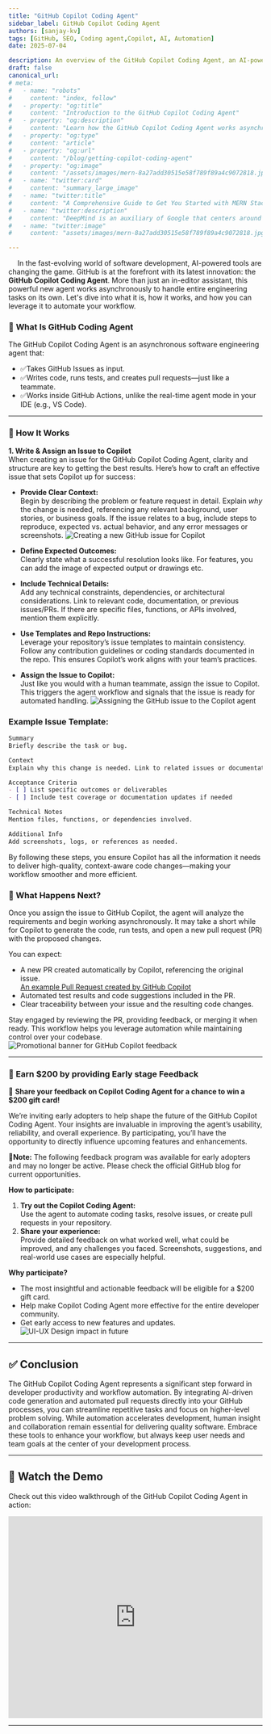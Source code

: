 ```yaml
---
title: "GitHub Copilot Coding Agent"
sidebar_label: GitHub Copilot Coding Agent
authors: [sanjay-kv]
tags: [GitHub, SEO, Coding agent,Copilot, AI, Automation]
date: 2025-07-04

description: An overview of the GitHub Copilot Coding Agent, an AI-powered tool that automates software engineering tasks by taking GitHub Issues as input to write code, run tests, and create pull requests.
draft: false
canonical_url: 
# meta:
#   - name: "robots"
#     content: "index, follow"
#   - property: "og:title"
#     content: "Introduction to the GitHub Copilot Coding Agent"
#   - property: "og:description"
#     content: "Learn how the GitHub Copilot Coding Agent works asynchronously within GitHub Actions to improve developer productivity."
#   - property: "og:type"
#     content: "article"
#   - property: "og:url"
#     content: "/blog/getting-copilot-coding-agent"
#   - property: "og:image"
#     content: "/assets/images/mern-8a27add30515e58f789f89a4c9072818.jpg"
#   - name: "twitter:card"
#     content: "summary_large_image"
#   - name: "twitter:title"
#     content: "A Comprehensive Guide to Get You Started with MERN Stack"
#   - name: "twitter:description"
#     content: "DeepMind is an auxiliary of Google that centers around man-made brainpower. All the more explicitly, it utilizes a part of AI called AI"
#   - name: "twitter:image"
#     content: "assets/images/mern-8a27add30515e58f789f89a4c9072818.jpg"

---
```

 <!-- truncate -->
In the fast-evolving world of software development, AI-powered tools are changing the game. GitHub is at the forefront with its latest innovation: the **GitHub Copilot Coding Agent**. More than just an in-editor assistant, this powerful new agent works asynchronously to handle entire engineering tasks on its own. Let's dive into what it is, how it works, and how you can leverage it to automate your workflow.
### 🚀 **What Is GitHub Coding Agent**  
The GitHub Copilot Coding Agent is an asynchronous software engineering agent that:

- ✅Takes GitHub Issues as input.
- ✅Writes code, runs tests, and creates pull requests—just like a teammate.
- ✅Works inside GitHub Actions, unlike the real-time agent mode in your IDE (e.g., VS Code).

---

### 🔧 How It Works

**1. Write & Assign an Issue to Copilot**  
When creating an issue for the GitHub Copilot Coding Agent, clarity and structure are key to getting the best results. Here’s how to craft an effective issue that sets Copilot up for success:

- **Provide Clear Context:**  
    Begin by describing the problem or feature request in detail. Explain *why* the change is needed, referencing any relevant background, user stories, or business goals. If the issue relates to a bug, include steps to reproduce, expected vs. actual behavior, and any error messages or screenshots.
![Creating a new GitHub issue for Copilot](/img/blogs/github-copilot/01-code-issue.png)
    

- **Define Expected Outcomes:**  
    Clearly state what a successful resolution looks like. For features, you can add the image of expected output or drawings etc. 

- **Include Technical Details:**  
    Add any technical constraints, dependencies, or architectural considerations. Link to relevant code, documentation, or previous issues/PRs. If there are specific files, functions, or APIs involved, mention them explicitly.

- **Use Templates and Repo Instructions:**  
    Leverage your repository’s issue templates to maintain consistency. Follow any contribution guidelines or coding standards documented in the repo. This ensures Copilot’s work aligns with your team’s practices.

- **Assign the Issue to Copilot:**  
    Just like you would with a human teammate, assign the issue to Copilot. This triggers the agent workflow and signals that the issue is ready for automated handling.
    ![Assigning the GitHub issue to the Copilot agent](/img/blogs/github-copilot/02-assign-copilot.png)
    

### **Example Issue Template:**

```markdown
Summary
Briefly describe the task or bug.

Context
Explain why this change is needed. Link to related issues or documentation.

Acceptance Criteria
- [ ] List specific outcomes or deliverables
- [ ] Include test coverage or documentation updates if needed

Technical Notes
Mention files, functions, or dependencies involved.

Additional Info
Add screenshots, logs, or references as needed.
```

By following these steps, you ensure Copilot has all the information it needs to deliver high-quality, context-aware code changes—making your workflow smoother and more efficient.


### 🌟 What Happens Next?

Once you assign the issue to GitHub Copilot, the agent will analyze the requirements and begin working asynchronously. It may take a short while for Copilot to generate the code, run tests, and open a new pull request (PR) with the proposed changes.

You can expect:

- A new PR created automatically by Copilot, referencing the original issue.  
    [An example Pull Request created by GitHub Copilot](https://github.com/recodehive/recode-website/pull/141)
- Automated test results and code suggestions included in the PR.
- Clear traceability between your issue and the resulting code changes.

Stay engaged by reviewing the PR, providing feedback, or merging it when ready. This workflow helps you leverage automation while maintaining control over your codebase.
    ![Promotional banner for GitHub Copilot feedback](/img/blogs/github-copilot/03-pr-copilot.png)
    
---

### 🧭 Earn $200 by providing Early stage Feedback

💬 **Share your feedback on Copilot Coding Agent for a chance to win a $200 gift card!**  

We’re inviting early adopters to help shape the future of the GitHub Copilot Coding Agent. Your insights are invaluable in improving the agent’s usability, reliability, and overall experience. By participating, you’ll have the opportunity to directly influence upcoming features and enhancements.

📍**Note:** The following feedback program was available for early adopters and may no longer be active. Please check the official GitHub blog for current opportunities.

**How to participate:**
1. **Try out the Copilot Coding Agent:**  
    Use the agent to automate coding tasks, resolve issues, or create pull requests in your repository.
2. **Share your experience:**  
    Provide detailed feedback on what worked well, what could be improved, and any challenges you faced. Screenshots, suggestions, and real-world use cases are especially helpful.

**Why participate?**
- The most insightful and actionable feedback will be eligible for a $200 gift card.
- Help make Copilot Coding Agent more effective for the entire developer community.
- Get early access to new features and updates.
    ![UI-UX Design impact in future](/img/blogs/github-copilot/03-reward-copilot.png)
   


---

## ✅ Conclusion

The GitHub Copilot Coding Agent represents a significant step forward in developer productivity and workflow automation. By integrating AI-driven code generation and automated pull requests directly into your GitHub processes, you can streamline repetitive tasks and focus on higher-level problem solving. While automation accelerates development, human insight and collaboration remain essential for delivering quality software. Embrace these tools to enhance your workflow, but always keep user needs and team goals at the center of your development process.


---

## 🎥 Watch the Demo

Check out this video walkthrough of the GitHub Copilot Coding Agent in action:

<iframe width="100%" height="400" src="https://www.youtube.com/embed/6AmzJDAOHJ8" title="GitHub Copilot Coding Agent Demo" frameborder="0" allowfullscreen></iframe>

---
<GiscusComments/>
